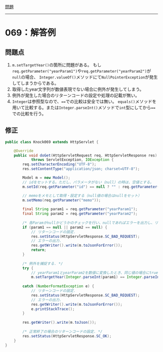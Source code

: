 [問題](../README.md)

***
# 069：解答例
## 問題点
1. `m.setTargetYear()`の箇所に問題がある。
もし`req.getParameter("yearParam1")`や`req.getParameter("yearParam2")`が`null`の場合、
`Integer.valueOf()`メソッドにて`NullPointerException`が発生してしまうからである。
2. 取得したyear文字列が数値表現でない場合に例外が発生してしまう。
2. 例外が発生した場合のリターンコードの設定や処理の記載が無い。
3. `Integer`は参照型なので、`==`での比較は安全では無い。
`equals()`メソッドを用いて比較する。または`Integer.parseInt()`メソッドで`int`型にしてから`==`での比較を行う。

## 修正
```java
public class Knock069 extends HttpServlet {

    @Override
    public void doGet(HttpServletRequest req, HttpServletResponse res)
            throws ServletException, IOException {
        req.setCharacterEncoding("UTF-8");
        res.setContentType("application/json; charset=UTF-8");

        Model m = new Model();
        // idをセットする。ただし、パラメータがない（null）の時は、空値とする。
        m.setId(req.getParameter("id") == null ? "" : req.getParameter("id"));

        // memoをメモとして取得・設定する（null値の場合はnullをセット） 
        m.setMemo(req.getParameter("memo"));
        
        final String param1 = req.getParameter("yearParam1");
        final String param2 = req.getParameter("yearParam2");
        
        /* 各Paramがnullかどうかのチェックを行い、nullであればエラーを出力し、リターンコードを設定する. */
        if (param1 == null || param2 == null) {
            // リターンコードの設定.
            res.setStatus(HttpServletResponse.SC_BAD_REQUEST);
            // エラーの出力.
            res.getWriter().write(m.toJsonForError());
            return;
        }
        
        /* 例外を捕捉する. */
        try {
            // yearParam1とyearParam2を数値に変換したとき、同じ値の場合にtrueをいれる
            m.setTargetYear(Integer.parseInt(param1) == Integer.parseInt(param2));
            
        catch (NumberFormatException e) {
            // リターンコードの設定.
            res.setStatus(HttpServletResponse.SC_BAD_REQUEST);
            // エラーの出力.
            res.getWriter().write(m.toJsonForError());
            e.printStackTrace();
        }
        
        res.getWriter().write(m.toJson());
        
        /* 正常終了の場合のリターンコードの設定. */
        res.setStatus(HttpServletResponse.SC_OK);
    }
}
```

